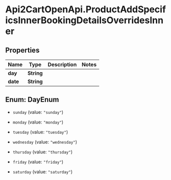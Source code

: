 # Api2CartOpenApi.ProductAddSpecificsInnerBookingDetailsOverridesInner

## Properties

Name | Type | Description | Notes
------------ | ------------- | ------------- | -------------
**day** | **String** |  | 
**date** | **String** |  | 



## Enum: DayEnum


* `sunday` (value: `"sunday"`)

* `monday` (value: `"monday"`)

* `tuesday` (value: `"tuesday"`)

* `wednesday` (value: `"wednesday"`)

* `thursday` (value: `"thursday"`)

* `friday` (value: `"friday"`)

* `saturday` (value: `"saturday"`)




